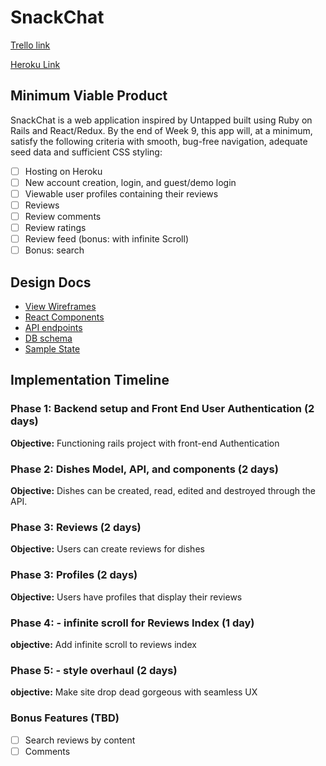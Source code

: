 # SnackChat

[Trello link][trello]

[Heroku Link][heroku]

[heroku]: https://snackchathost.herokuapp.com/#/
[trello]: https://trello.com/b/Q1cLTkjA/snackchat

## Minimum Viable Product

SnackChat is a web application inspired by Untapped built using Ruby on Rails
and React/Redux.  By the end of Week 9, this app will, at a minimum, satisfy the
following criteria with smooth, bug-free navigation, adequate seed data and
sufficient CSS styling:

- [ ] Hosting on Heroku
- [ ] New account creation, login, and guest/demo login
- [ ] Viewable user profiles containing their reviews
- [ ] Reviews
- [ ] Review comments
- [ ] Review ratings
- [ ] Review feed (bonus: with infinite Scroll)
- [ ] Bonus: search

## Design Docs
* [View Wireframes][wireframes]
* [React Components][components]
* [API endpoints][api-endpoints]
* [DB schema][schema]
* [Sample State][sample-state]

[wireframes]: docs/wireframes
[components]: docs/component-hierarchy.md
[sample-state]: docs/sample-state.md
[api-endpoints]: docs/api-endpoints.md
[schema]: docs/schema.md

## Implementation Timeline

### Phase 1: Backend setup and Front End User Authentication (2 days)

**Objective:** Functioning rails project with front-end Authentication

### Phase 2: Dishes Model, API, and components (2 days)

**Objective:** Dishes can be created, read, edited and destroyed through the API.

### Phase 3: Reviews (2 days)

**Objective:** Users can create reviews for dishes

### Phase 3: Profiles (2 days)

**Objective:** Users have profiles that display their reviews

### Phase 4: - infinite scroll for Reviews Index (1 day)

**objective:** Add infinite scroll to reviews index

### Phase 5: - style overhaul (2 days)

**objective:** Make site drop dead gorgeous with seamless UX


### Bonus Features (TBD)
- [ ] Search reviews by content
- [ ] Comments
